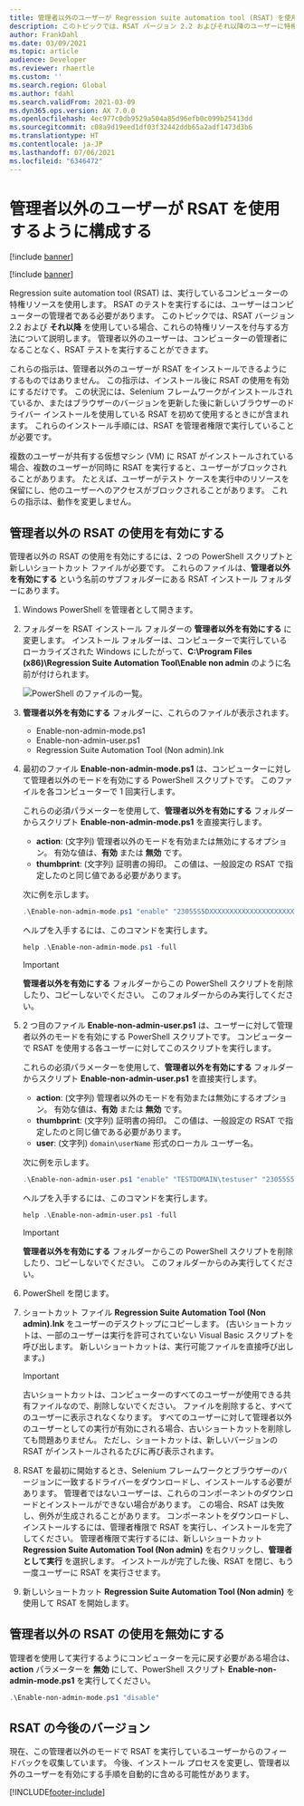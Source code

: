 ```yaml
---
title: 管理者以外のユーザーが Regression suite automation tool (RSAT) を使用するように構成する
description: このトピックでは、RSAT バージョン 2.2 およびそれ以降のユーザーに特権リソースを付与する方法について説明します。
author: FrankDahl
ms.date: 03/09/2021
ms.topic: article
audience: Developer
ms.reviewer: rhaertle
ms.custom: ''
ms.search.region: Global
ms.author: fdahl
ms.search.validFrom: 2021-03-09
ms.dyn365.ops.version: AX 7.0.0
ms.openlocfilehash: 4ec977c0db9529a504a85d96efb0c099b25413dd
ms.sourcegitcommit: c08a9d19eed1df03f32442ddb65a2adf1473d3b6
ms.translationtype: HT
ms.contentlocale: ja-JP
ms.lasthandoff: 07/06/2021
ms.locfileid: "6346472"
---
```

# <a name="configure-non-administrator-users-to-use-rsat"></a>管理者以外のユーザーが RSAT を使用するように構成する

[!include [banner](../../includes/banner.md)]

[!include [banner](../../includes/preview-banner.md)]

Regression suite automation tool (RSAT) は、実行しているコンピューターの特権リソースを使用します。 RSAT のテストを実行するには、ユーザーはコンピューターの管理者である必要があります。 このトピックでは、RSAT バージョン 2.2 および **それ以降** を使用している場合、これらの特権リソースを付与する方法について説明します。 管理者以外のユーザーは、コンピューターの管理者になることなく、RSAT テストを実行することができます。

これらの指示は、管理者以外のユーザーが RSAT をインストールできるようにするものではありません。 この指示は、インストール後に RSAT の使用を有効にするだけです。 この状況には、Selenium フレームワークがインストールされているか、またはブラウザーのバージョンを更新した後に新しいブラウザーのドライバー インストールを使用している RSAT を初めて使用するときにが含まれます。 これらのインストール手順には、RSAT を管理者権限で実行していることが必要です。

複数のユーザーが共有する仮想マシン (VM) に RSAT がインストールされている場合、複数のユーザーが同時に RSAT を実行すると、ユーザーがブロックされることがあります。 たとえば、ユーザーがテスト ケースを実行中のリソースを保留にし、他のユーザーへのアクセスがブロックされることがあります。 これらの指示は、動作を変更しません。

## <a name="enable-non-administrator-rsat-use"></a>管理者以外の RSAT の使用を有効にする

管理者以外の RSAT の使用を有効にするには、2 つの PowerShell スクリプトと新しいショートカット ファイルが必要です。 これらのファイルは、**管理者以外を有効にする** という名前のサブフォルダーにある RSAT インストール フォルダーにあります。

1. Windows PowerShell を管理者として開きます。
2. フォルダーを RSAT インストール フォルダーの **管理者以外を有効にする** に変更します。 インストール フォルダーは、コンピューターで実行しているローカライズされた Windows にしたがって、**C:\Program Files (x86)\Regression Suite Automation Tool\Enable non admin** のように名前が付けられます。

    ![PowerShell のファイルの一覧。](media/config-file-list.png)

3. **管理者以外を有効にする** フォルダーに、これらのファイルが表示されます。

    + Enable-non-admin-mode.ps1
    + Enable-non-admin-user.ps1
    + Regression Suite Automation Tool (Non admin).lnk

4. 最初のファイル **Enable-non-admin-mode.ps1** は、コンピューターに対して管理者以外のモードを有効にする PowerShell スクリプトです。 このファイルを各コンピューターで 1 回実行します。

    これらの必須パラメーターを使用して、**管理者以外を有効にする** フォルダーからスクリプト **Enable-non-admin-mode.ps1** を直接実行します。

    + **action**: (文字列) 管理者以外のモードを有効または無効にするオプション。 有効な値は、**有効** または **無効** です。
    + **thumbprint**: (文字列) 証明書の拇印。 この値は、一般設定の RSAT で指定したのと同じ値である必要があります。

    次に例を示します。

    ```powershell
    .\Enable-non-admin-mode.ps1 "enable" "23055S5DXXXXXXXXXXXXXXXXXXXXXX"
    ```

    ヘルプを入手するには、このコマンドを実行します。

    ```powershell
    help .\Enable-non-admin-mode.ps1 -full
    ```

    > [!IMPORTANT]
    > **管理者以外を有効にする** フォルダーからこの PowerShell スクリプトを削除したり、コピーしないでください。 このフォルダーからのみ実行してください。

5. 2 つ目のファイル **Enable-non-admin-user.ps1** は、ユーザーに対して管理者以外のモードを有効にする PowerShell スクリプトです。 コンピューターで RSAT を使用する各ユーザーに対してこのスクリプトを実行します。

    これらの必須パラメーターを使用して、**管理者以外を有効にする** フォルダーからスクリプト **Enable-non-admin-user.ps1** を直接実行します。

    + **action**: (文字列) 管理者以外のモードを有効または無効にするオプション。 有効な値は、**有効** または **無効** です。
    + **thumbprint**: (文字列) 証明書の拇印。 この値は、一般設定の RSAT で指定したのと同じ値である必要があります。
    + **user**: (文字列) `domain\userName` 形式のローカル ユーザー名。

    次に例を示します。

    ```powershell
    .\Enable-non-admin-user.ps1 "enable" "TESTDOMAIN\testuser" "23055S5DXXXXXXXXXXXXXXXXXXXXXX"
    ```

    ヘルプを入手するには、このコマンドを実行します。

    ```powershell
    help .\Enable-non-admin-user.ps1 -full
    ```

    > [!IMPORTANT]
    > **管理者以外を有効にする** フォルダーからこの PowerShell スクリプトを削除したり、コピーしないでください。 このフォルダーからのみ実行してください。

6. PowerShell を閉じます。

7. ショートカット ファイル **Regression Suite Automation Tool (Non admin).lnk** をユーザーのデスクトップにコピーします。 (古いショートカットは、一部のユーザーは実行を許可されていない Visual Basic スクリプトを呼び出します。 新しいショートカットは、実行可能ファイルを直接呼び出します。)

    > [!IMPORTANT]
    > 古いショートカットは、コンピューターのすべてのユーザーが使用できる共有ファイルなので、削除しないでください。 ファイルを削除すると、すべてのユーザーに表示されなくなります。 すべてのユーザーに対して管理者以外のユーザーとしての実行が有効にされる場合、古いショートカットを削除しても問題ありません。 ただし、ショートカットは、新しいバージョンの RSAT がインストールされるたびに再び表示されます。

8. RSAT を最初に開始するとき、Selenium フレームワークとブラウザーのバージョンに一致するドライバーをダウンロードし、インストールする必要があります。 管理者ではないユーザーは、これらのコンポーネントのダウンロードとインストールができない場合があります。 この場合、RSAT は失敗し、例外が生成されることがあります。 コンポーネントをダウンロードし、インストールするには、管理者権限で RSAT を実行し、インストールを完了してください。 管理者権限で実行するには、新しいショートカット **Regression Suite Automation Tool (Non admin)** を右クリックし、**管理者として実行** を選択します。 インストールが完了した後、RSAT を閉じ、もう一度ユーザーに RSAT を実行させます。

9. 新しいショートカット **Regression Suite Automation Tool (Non admin)** を使用して RSAT を開始します。

## <a name="disable-non-administrator-rsat-use"></a>管理者以外の RSAT の使用を無効にする

管理者を使用して実行するようにコンピューターを元に戻す必要がある場合は、**action** パラメーターを **無効** にして、PowerShell スクリプト **Enable-non-admin-mode.ps1** を実行してください。

```powershell
.\Enable-non-admin-mode.ps1 "disable"
```

## <a name="future-versions-of-rsat"></a>RSAT の今後のバージョン

現在、この管理者以外のモードで RSAT を実行しているユーザーからのフィードバックを収集しています。 今後、インストール プロセスを変更し、管理者以外のユーザーを有効にする手順を自動的に含める可能性があります。

[!INCLUDE[footer-include](../../../../includes/footer-banner.md)]
